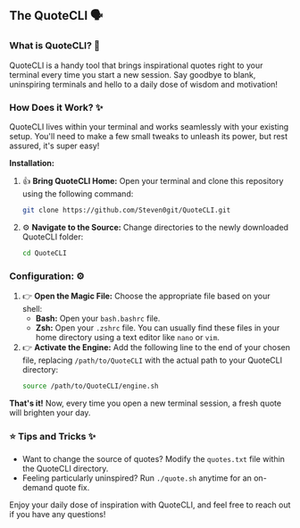 ##  The QuoteCLI 🗣️

### What is QuoteCLI? 🤔

QuoteCLI is a handy tool that brings inspirational quotes right to your terminal every time you start a new session. Say goodbye to blank, uninspiring terminals and hello to a daily dose of wisdom and motivation!

### How Does it Work? ✨

QuoteCLI lives within your terminal and works seamlessly with your existing setup. You'll need to make a few small tweaks to unleash its power, but rest assured, it's super easy!

**Installation:**

1. 👍 **Bring QuoteCLI Home:** Open your terminal and clone this repository using the following command:
   ```bash
   git clone https://github.com/Steven0git/QuoteCLI.git
   ```
2. ⚙️ **Navigate to the Source:** Change directories to the newly downloaded QuoteCLI folder:
   ```bash
   cd QuoteCLI
   ```

### **Configuration:** ⚙️

1. 👉 **Open the Magic File:** Choose the appropriate file based on your shell:
    - **Bash:** Open your `bash.bashrc` file.
    - **Zsh:** Open your `.zshrc` file.
    You can usually find these files in your home directory using a text editor like `nano` or `vim`.
2. 👉 **Activate the Engine:** Add the following line to the end of your chosen file, replacing `/path/to/QuoteCLI` with the actual path to your QuoteCLI directory:
   ```bash
   source /path/to/QuoteCLI/engine.sh
   ```

**That's it!** Now, every time you open a new terminal session, a fresh quote will brighten your day.

### ⭐ Tips and Tricks ✨

- Want to change the source of quotes? Modify the `quotes.txt` file within the QuoteCLI directory.
- Feeling particularly uninspired? Run `./quote.sh` anytime for an on-demand quote fix.

Enjoy your daily dose of inspiration with QuoteCLI, and feel free to reach out if you have any questions!
